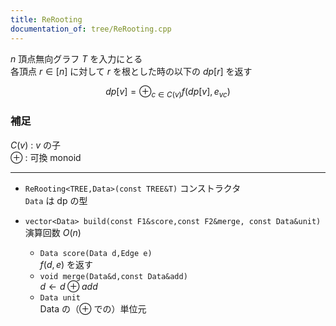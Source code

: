 ```yaml
---
title: ReRooting
documentation_of: tree/ReRooting.cpp
---
```


$n$ 頂点無向グラフ $T$ を入力にとる  
各頂点 $r\in[n]$ に対して $r$ を根とした時の以下の $dp[r]$ を返す

$$
dp[v] = \oplus_{c\in C(v)} f(dp[v],e_{vc})
$$
### 補足
$C(v)$ : $v$ の子  
$\oplus$ : 可換 monoid

---
* ```ReRooting<TREE,Data>(const TREE&T)```
コンストラクタ  
```Data``` は dp の型

* ```vector<Data> build(const F1&score,const F2&merge, const Data&unit)```  
  演算回数 $O(n)$
  * ```Data score(Data d,Edge e)```  
  $f(d,e)$ を返す
  * ```void merge(Data&d,const Data&add)```  
  $d \leftarrow d\oplus add$
  * ```Data unit```  
  Data の（$\oplus$ での）単位元
